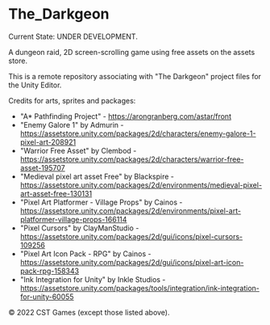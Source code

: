 # The_Darkgeon
Current State: UNDER DEVELOPMENT.

A dungeon raid, 2D screen-scrolling game using free assets on the assets store.

This is a remote repository associating with "The Darkgeon" project files for the Unity Editor.

Credits for arts, sprites and packages:
+ "A* Pathfinding Project" - https://arongranberg.com/astar/front
+ "Enemy Galore 1" by Admurin - https://assetstore.unity.com/packages/2d/characters/enemy-galore-1-pixel-art-208921
+ "Warrior Free Asset" by Clembod - https://assetstore.unity.com/packages/2d/characters/warrior-free-asset-195707
+ "Medieval pixel art asset Free" by Blackspire - https://assetstore.unity.com/packages/2d/environments/medieval-pixel-art-asset-free-130131
+ "Pixel Art Platformer - Village Props" by Cainos - https://assetstore.unity.com/packages/2d/environments/pixel-art-platformer-village-props-166114
+ "Pixel Cursors" by ClayManStudio - https://assetstore.unity.com/packages/2d/gui/icons/pixel-cursors-109256
+ "Pixel Art Icon Pack - RPG" by Cainos - https://assetstore.unity.com/packages/2d/gui/icons/pixel-art-icon-pack-rpg-158343
+ "Ink Integration for Unity" by Inkle Studios - https://assetstore.unity.com/packages/tools/integration/ink-integration-for-unity-60055

© 2022 CST Games (except those listed above).
